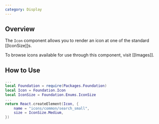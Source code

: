 ```yaml
---
category: Display
---
```


## Overview

The `Icon` component allows you to render an icon at one of the standard [[IconSize]]s.

To browse icons available for use through this component, visit [[Images]].

## How to Use

```lua
...
local Foundation = require(Packages.Foundation)
local Icon = Foundation.Icon
local IconSize = Foundation.Enums.IconSize
...
return React.createElement(Icon, {
    name = "icons/common/search_small",
    size = IconSize.Medium,
})
```
